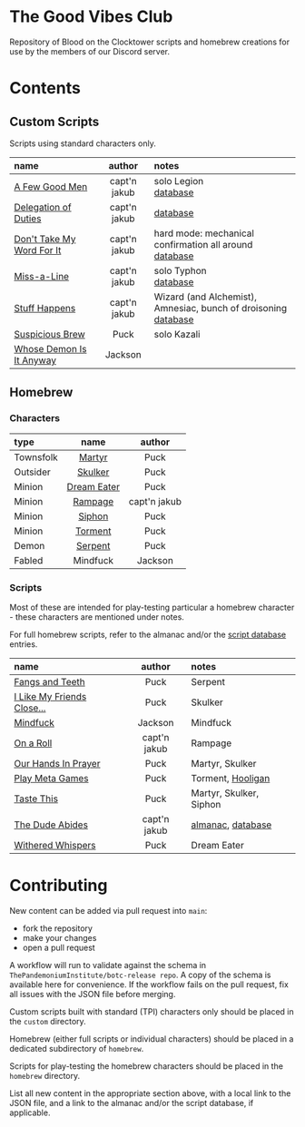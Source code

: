 # The Good Vibes Club

Repository of Blood on the Clocktower scripts and homebrew creations for use by the members of our Discord server.

# Contents

## Custom Scripts

Scripts using standard characters only.

| name | author | notes |
| :--- | :---: | :--- |
| [A Few Good Men](custom/A_Few_Good_Men.json) | capt'n jakub | solo Legion<br>[database](https://botcscripts.com/script/6761) |
| [Delegation of Duties](custom/Delegation_of_Duties.json) | capt'n jakub | [database](https://botcscripts.com/script/6763) |
| [Don't Take My Word For It](custom/Dont_Take_My_Word_For_It.json) | capt'n jakub | hard mode: mechanical confirmation all around<br>[database](https://botcscripts.com/script/6764) |
| [Miss-a-Line](custom/Miss-a-Line.json) | capt'n jakub | solo Typhon<br>[database](https://botcscripts.com/script/6595) |
| [Stuff Happens](custom/Stuff_Happens.json) | capt'n jakub | Wizard (and Alchemist), Amnesiac, bunch of droisoning<br>[database](https://botcscripts.com/script/6765) |
| [Suspicious Brew](custom/Suspicious_Brew.json) | Puck | solo Kazali |
| [Whose Demon Is It Anyway](custom/Whose_Demon_Is_It_Anyway.json) | Jackson | |


## Homebrew

### Characters

| type | name | author |
| :--- | :---: | :---: |
| Townsfolk | [Martyr](homebrew/characters/martyr.json) | Puck |
| Outsider | [Skulker](homebrew/characters/skulker.json) | Puck |
| Minion | [Dream Eater](homebrew/characters/dream_eater.json) | Puck |
| Minion | [Rampage](homebrew/characters/rampage.json) | capt'n jakub |
| Minion | [Siphon](homebrew/characters/siphon.json) | Puck |
| Minion | [Torment](homebrew/characters/skulker.json) | Puck |
| Demon | [Serpent](homebrew/characters/serpent.json) | Puck |
| Fabled | Mindfuck | Jackson |

### Scripts

Most of these are intended for play-testing particular a homebrew character - these characters are mentioned under notes. 

For full homebrew scripts, refer to the almanac and/or the [script database](https://botcscripts.com) entries.

| name | author | notes |
| :--- | :---: | :--- |
| [Fangs and Teeth](homebrew/Fangs_and_Teeth.json) | Puck | Serpent |
| [I Like My Friends Close...](homebrew/I_Like_My_Friends_Close.json) | Puck | Skulker |
| [Mindfuck](homebrew/Mindfuck.json) | Jackson | Mindfuck |
| [On a Roll](homebrew/On_a_Roll.json) | capt'n jakub | Rampage |
| [Our Hands In Prayer](homebrew/Our_Hands_In_Prayer.json) | Puck | Martyr, Skulker |
| [Play Meta Games](homebrew/Play_Meta_Games.json) | Puck | Torment, [Hooligan](https://www.impeccabletiming.net/botc/Hooligan.html) |
| [Taste This](homebrew/Taste_This.json) | Puck | Martyr, Skulker, Siphon |
| [The Dude Abides](homebrew/the_dude_abides/the_dude_abides.json) | capt'n jakub | [almanac](https://www.bloodstar.xyz/p/captn_jakub/thedudeabides/almanac.html), [database](https://botcscripts.com/script/6594) |
| [Withered Whispers](homebrew/Withered_Whispers.json) | Puck | Dream Eater |


# Contributing

New content can be added via pull request into `main`:
* fork the repository
* make your changes
* open a pull request

A workflow will run to validate against the schema in `ThePandemoniumInstitute/botc-release repo`. A copy of the schema is available here for convenience. If the workflow fails on the pull request, fix all issues with the JSON file before merging.

Custom scripts built with standard (TPI) characters only should be placed in the `custom` directory. 

Homebrew (either full scripts or individual characters) should be placed in a dedicated subdirectory of `homebrew`. 

Scripts for play-testing the homebrew characters should be placed in the `homebrew` directory.

List all new content in the appropriate section above, with a local link to the JSON file, and a link to the almanac and/or the script database, if applicable.